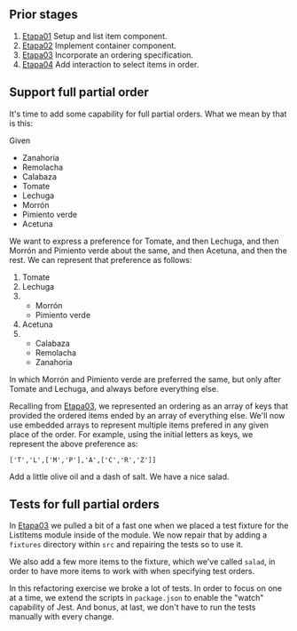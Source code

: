 ## Prior stages
1. [Etapa01](docs/Etapa01.md) Setup and list item component.
1. [Etapa02](docs/Etapa02.md) Implement container component.
1. [Etapa03](docs/Etapa03.md) Incorporate an ordering specification.
1. [Etapa04](docs/Etapa04.md) Add interaction to select items in order.

## Support full partial order

It's time to add some capability for full partial orders.
What we mean by that is this:

Given
- Zanahoria
- Remolacha
- Calabaza
- Tomate
- Lechuga
- Morrón
- Pimiento verde
- Acetuna

We want to express a preference for Tomate, and then Lechuga, and then
Morrón and Pimiento verde about the same, and then Acetuna, and then the rest.
We can represent that preference as follows:
1. Tomate
1. Lechuga
1.  - Morrón
    - Pimiento verde
1. Acetuna
1.  - Calabaza
    - Remolacha
    - Zanahoria

In which Morrón and Pimiento verde are preferred the same, but only after
Tomate and Lechuga, and always before everything else.

Recalling from [Etapa03](Etapa03.md), we represented an ordering as
an array of keys that provided the ordered items ended by an array of
everything else. We'll now use embedded arrays to represent multiple items
prefered in any given place of the order. For example, using the initial
letters as keys, we represent the above preference as:
```
['T','L',['M','P'],'A',['C','R','Z']]
```

Add a little olive oil and a dash of salt. We have a nice salad.

## Tests for full partial orders

In [Etapa03](Etapa03) we pulled a bit of a fast one when we placed a
test fixture for the ListItems module inside of the module.
We now repair that by adding a `fixtures` directory within `src`
and repairing the tests so to use it.

We also add a few more items to the fixture, which we've called `salad`,
in order to have more items to work with when specifying test orders.

In this refactoring exercise we broke a lot of tests. In order to focus
on one at a time, we extend the scripts in `package.json` to enable
the "watch" capability of Jest. And bonus, at last, we don't have to
run the tests manually with every change.


